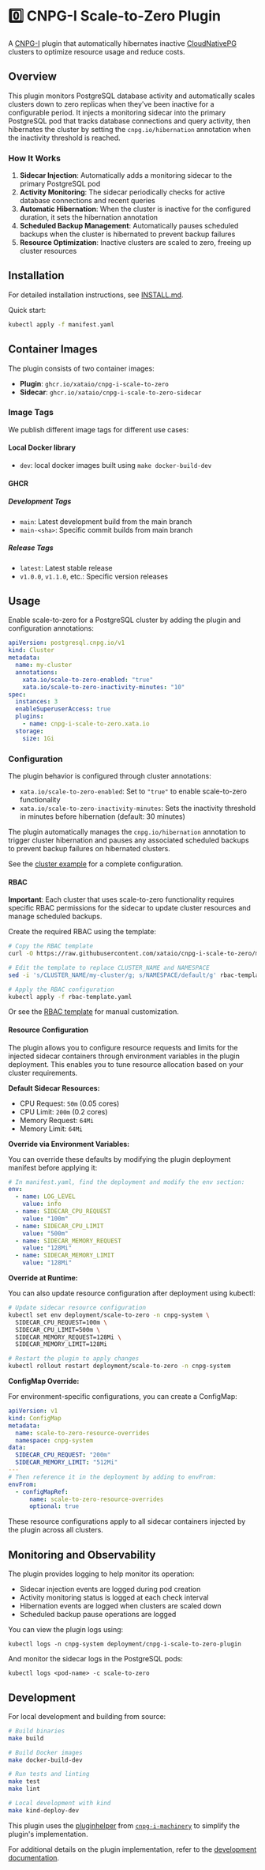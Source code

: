 # 0️⃣ CNPG-I Scale-to-Zero Plugin

A [CNPG-I](https://github.com/cloudnative-pg/cnpg-i) plugin that automatically hibernates inactive [CloudNativePG](https://github.com/cloudnative-pg/cloudnative-pg/) clusters to optimize resource usage and reduce costs.

## Overview

This plugin monitors PostgreSQL database activity and automatically scales clusters down to zero replicas when they've been inactive for a configurable period. It injects a monitoring sidecar into the primary PostgreSQL pod that tracks database connections and query activity, then hibernates the cluster by setting the `cnpg.io/hibernation` annotation when the inactivity threshold is reached.

### How It Works

1. **Sidecar Injection**: Automatically adds a monitoring sidecar to the primary PostgreSQL pod
2. **Activity Monitoring**: The sidecar periodically checks for active database connections and recent queries
3. **Automatic Hibernation**: When the cluster is inactive for the configured duration, it sets the hibernation annotation
4. **Scheduled Backup Management**: Automatically pauses scheduled backups when the cluster is hibernated to prevent backup failures
5. **Resource Optimization**: Inactive clusters are scaled to zero, freeing up cluster resources

## Installation

For detailed installation instructions, see [INSTALL.md](INSTALL.md).

Quick start:

```bash
kubectl apply -f manifest.yaml
```

## Container Images

The plugin consists of two container images:

- **Plugin**: `ghcr.io/xataio/cnpg-i-scale-to-zero`
- **Sidecar**: `ghcr.io/xataio/cnpg-i-scale-to-zero-sidecar`

### Image Tags

We publish different image tags for different use cases:

#### Local Docker library

- `dev`: local docker images built using `make docker-build-dev`

#### GHCR

##### Development Tags

- `main`: Latest development build from the main branch
- `main-<sha>`: Specific commit builds from main branch

##### Release Tags

- `latest`: Latest stable release
- `v1.0.0`, `v1.1.0`, etc.: Specific version releases

## Usage

Enable scale-to-zero for a PostgreSQL cluster by adding the plugin and configuration annotations:

```yaml
apiVersion: postgresql.cnpg.io/v1
kind: Cluster
metadata:
  name: my-cluster
  annotations:
    xata.io/scale-to-zero-enabled: "true"
    xata.io/scale-to-zero-inactivity-minutes: "10"
spec:
  instances: 3
  enableSuperuserAccess: true
  plugins:
    - name: cnpg-i-scale-to-zero.xata.io
  storage:
    size: 1Gi
```

### Configuration

The plugin behavior is configured through cluster annotations:

- `xata.io/scale-to-zero-enabled`: Set to `"true"` to enable scale-to-zero functionality
- `xata.io/scale-to-zero-inactivity-minutes`: Sets the inactivity threshold in minutes before hibernation (default: 30 minutes)

The plugin automatically manages the `cnpg.io/hibernation` annotation to trigger cluster hibernation and pauses any associated scheduled backups to prevent backup failures on hibernated clusters.

See the [cluster example](doc/examples/cluster-example.yaml) for a complete configuration.

#### RBAC

**Important**: Each cluster that uses scale-to-zero functionality requires specific RBAC permissions for the sidecar to update cluster resources and manage scheduled backups.

Create the required RBAC using the template:

```bash
# Copy the RBAC template
curl -O https://raw.githubusercontent.com/xataio/cnpg-i-scale-to-zero/main/doc/examples/rbac-template.yaml

# Edit the template to replace CLUSTER_NAME and NAMESPACE
sed -i 's/CLUSTER_NAME/my-cluster/g; s/NAMESPACE/default/g' rbac-template.yaml

# Apply the RBAC configuration
kubectl apply -f rbac-template.yaml
```

Or see the [RBAC template](doc/examples/rbac-template.yaml) for manual customization.

#### Resource Configuration

The plugin allows you to configure resource requests and limits for the injected sidecar containers through environment variables in the plugin deployment. This enables you to tune resource allocation based on your cluster requirements.

**Default Sidecar Resources:**

- CPU Request: `50m` (0.05 cores)
- CPU Limit: `200m` (0.2 cores)
- Memory Request: `64Mi`
- Memory Limit: `64Mi`

**Override via Environment Variables:**

You can override these defaults by modifying the plugin deployment manifest before applying it:

```yaml
# In manifest.yaml, find the deployment and modify the env section:
env:
  - name: LOG_LEVEL
    value: info
  - name: SIDECAR_CPU_REQUEST
    value: "100m"
  - name: SIDECAR_CPU_LIMIT
    value: "500m"
  - name: SIDECAR_MEMORY_REQUEST
    value: "128Mi"
  - name: SIDECAR_MEMORY_LIMIT
    value: "128Mi"
```

**Override at Runtime:**

You can also update resource configuration after deployment using kubectl:

```bash
# Update sidecar resource configuration
kubectl set env deployment/scale-to-zero -n cnpg-system \
  SIDECAR_CPU_REQUEST=100m \
  SIDECAR_CPU_LIMIT=500m \
  SIDECAR_MEMORY_REQUEST=128Mi \
  SIDECAR_MEMORY_LIMIT=128Mi

# Restart the plugin to apply changes
kubectl rollout restart deployment/scale-to-zero -n cnpg-system
```

**ConfigMap Override:**

For environment-specific configurations, you can create a ConfigMap:

```yaml
apiVersion: v1
kind: ConfigMap
metadata:
  name: scale-to-zero-resource-overrides
  namespace: cnpg-system
data:
  SIDECAR_CPU_REQUEST: "200m"
  SIDECAR_MEMORY_LIMIT: "512Mi"
---
# Then reference it in the deployment by adding to envFrom:
envFrom:
  - configMapRef:
      name: scale-to-zero-resource-overrides
      optional: true
```

These resource configurations apply to all sidecar containers injected by the plugin across all clusters.

## Monitoring and Observability

The plugin provides logging to help monitor its operation:

- Sidecar injection events are logged during pod creation
- Activity monitoring status is logged at each check interval
- Hibernation events are logged when clusters are scaled down
- Scheduled backup pause operations are logged

You can view the plugin logs using:

```shell
kubectl logs -n cnpg-system deployment/cnpg-i-scale-to-zero-plugin
```

And monitor the sidecar logs in the PostgreSQL pods:

```shell
kubectl logs <pod-name> -c scale-to-zero
```

## Development

For local development and building from source:

```bash
# Build binaries
make build

# Build Docker images
make docker-build-dev

# Run tests and linting
make test
make lint

# Local development with kind
make kind-deploy-dev
```

This plugin uses the [pluginhelper](https://github.com/cloudnative-pg/cnpg-i-machinery/tree/main/pkg/pluginhelper) from [`cnpg-i-machinery`](https://github.com/cloudnative-pg/cnpg-i-machinery) to simplify the plugin's implementation.

For additional details on the plugin implementation, refer to the [development documentation](doc/development.md).
